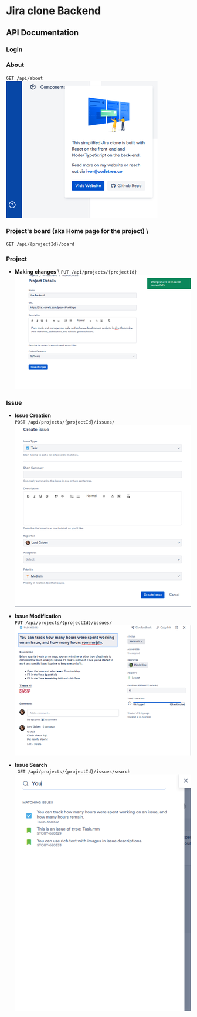 # Jira clone Backend 
## API Documentation

### Login 
### About 
 `GET /api/about`
![Api info](./screenDocs/about.png)

### Project's board (aka Home page for the project) \

`GET /api/{projectId}/board`

### Project 
* **Making changes** \ 
`PUT /api/projects/{projectId}`
![Modifying project](./screenDocs/ProjectUpdate.png)
### Issue
* **Issue Creation** \
 `POST /api/projects/{projectId}/issues/`
![Create new Issue](./screenDocs/IssueCreation.png)

* **Issue Modification** \
 `PUT /api/projects/{projectId}/issues/`
![Modify Issue](./screenDocs/IssueModification.png)

* **Issue Search** \
` GET /api/projects/{projectId}/issues/search`
![Search an Issue](./screenDocs/IssueSearch.png)



